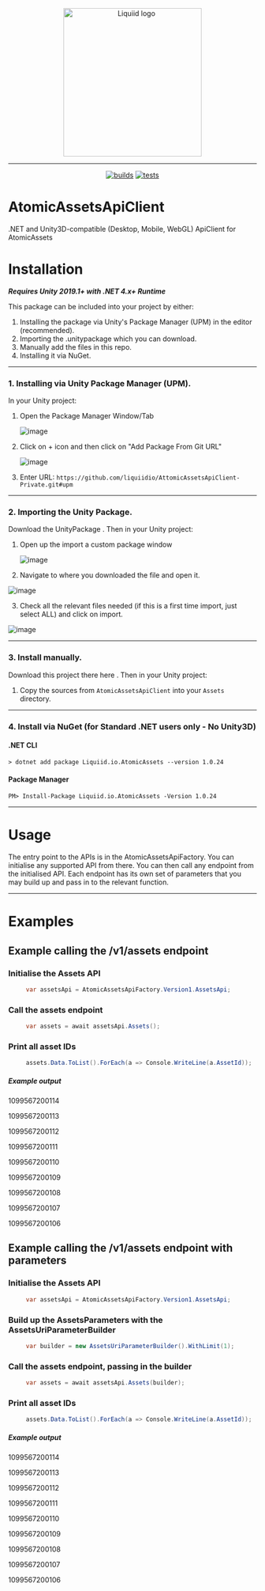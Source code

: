 <div align="center">
 <img src="https://avatars.githubusercontent.com/u/82725791?s=200&v=4" align="center"
     alt="Liquiid logo" width="280" height="300">
</div>

---

<div align="center">

[![builds](https://github.com/liquiidio/AtomicAssetsApiClient-Private/actions/workflows/dotnet-build.yml/badge.svg)](https://github.com/liquiidio/AtomicAssetsApiClient-Private/actions/workflows/dotnet-build.yml)
[![tests](https://github.com/liquiidio/AtomicAssetsApiClient-Private/actions/workflows/dotnet-test.yml/badge.svg)](https://github.com/liquiidio/AtomicAssetsApiClient-Private/actions/workflows/dotnet-test.yml)
       
</div>

# AtomicAssetsApiClient

.NET and Unity3D-compatible (Desktop, Mobile, WebGL) ApiClient for AtomicAssets


# Installation

**_Requires Unity 2019.1+ with .NET 4.x+ Runtime_**

This package can be included into your project by either:

 1. Installing the package via Unity's Package Manager (UPM) in the editor (recommended).
 2. Importing the .unitypackage which you can download.
 3. Manually add the files in this repo.
 4. Installing it via NuGet.
 
---

### 1. Installing via Unity Package Manager (UPM).
In your Unity project:
 1. Open the Package Manager Window/Tab

    ![image](https://user-images.githubusercontent.com/74650011/208429048-37e2277c-3e10-4794-97e7-3ec87f55f8c9.png)

 2. Click on + icon and then click on "Add Package From Git URL"

    ![image](https://user-images.githubusercontent.com/74650011/208429298-76fe1101-95f3-4ab0-bbd5-f0a32a1cc652.png)

 3. Enter URL:  `https://github.com/liquiidio/AttomicAssetsApiClient-Private.git#upm`
   
---
### 2. Importing the Unity Package.
Download the UnityPackage . Then in your Unity project:

 1. Open up the import a custom package window
    
    ![image](https://user-images.githubusercontent.com/74650011/208430044-caf91dd9-111e-4224-8441-95d116dbec3b.png)

 2. Navigate to where you downloaded the file and open it.
    
   ![image](https://user-images.githubusercontent.com/86061433/217043716-5b973473-4644-461b-af14-df8bf123a4b6.jpg)

    
 3. Check all the relevant files needed (if this is a first time import, just select ALL) and click on import.
   
   ![image](https://user-images.githubusercontent.com/86061433/217044240-12aeadc4-40ae-4624-9b98-4250eea73d33.jpg)


---

### 3. Install manually.
Download this project there here . Then in your Unity project:

 1. Copy the sources from `AtomicAssetsApiClient` into your `Assets` directory.

---

### 4. Install via NuGet (for Standard .NET users only - No Unity3D)

#### .NET CLI

`> dotnet add package Liquiid.io.AtomicAssets --version 1.0.24`

#### Package Manager

`PM> Install-Package Liquiid.io.AtomicAssets -Version 1.0.24`

---

 # Usage

 The entry point to the APIs is in the AtomicAssetsApiFactory. You can initialise any supported API from there.
 You can then call any endpoint from the initialised API.
 Each endpoint has its own set of parameters that you may build up and pass in to the relevant function.

---

 # Examples
 
 ## Example calling the /v1/assets endpoint
 ### Initialise the Assets API
```csharp
     var assetsApi = AtomicAssetsApiFactory.Version1.AssetsApi;
```
 
 ### Call the assets endpoint
```csharp
     var assets = await assetsApi.Assets();
```
 
 ### Print all asset IDs
```csharp
     assets.Data.ToList().ForEach(a => Console.WriteLine(a.AssetId));
```
 
 ##### Example output

1099567200114

1099567200113  

1099567200112  

1099567200111 

1099567200110  

1099567200109  

1099567200108 

1099567200107 

1099567200106

 
 ## Example calling the /v1/assets endpoint with parameters
 ### Initialise the Assets API
```csharp
     var assetsApi = AtomicAssetsApiFactory.Version1.AssetsApi;
```
 
 ### Build up the AssetsParameters with the AssetsUriParameterBuilder
```csharp
     var builder = new AssetsUriParameterBuilder().WithLimit(1);
```
 
 ### Call the assets endpoint, passing in the builder
```csharp
     var assets = await assetsApi.Assets(builder);
```
 
 ### Print all asset IDs
```csharp
     assets.Data.ToList().ForEach(a => Console.WriteLine(a.AssetId));
```

##### Example output
 
1099567200114

1099567200113

1099567200112

1099567200111

1099567200110

1099567200109

1099567200108

1099567200107

1099567200106








